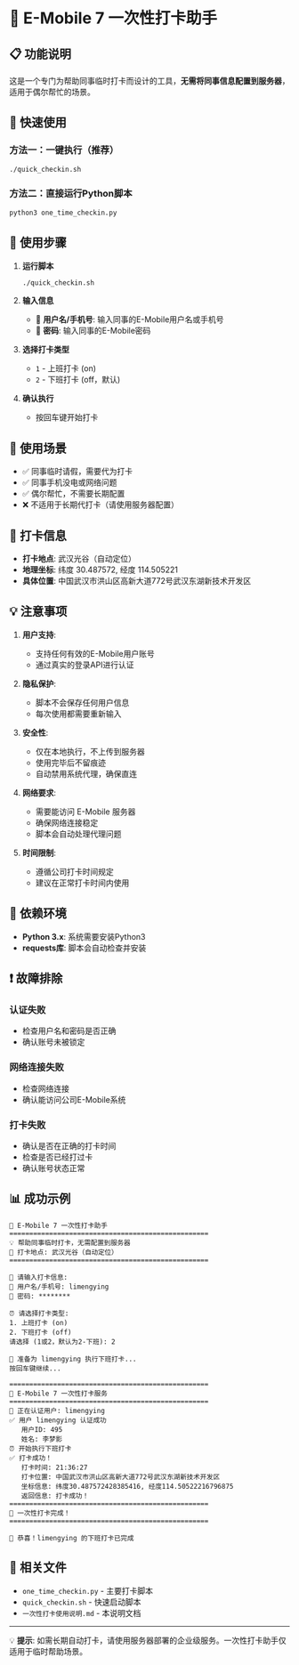 # 🎯 E-Mobile 7 一次性打卡助手

## 📋 功能说明

这是一个专门为帮助同事临时打卡而设计的工具，**无需将同事信息配置到服务器**，适用于偶尔帮忙的场景。

## 🚀 快速使用

### 方法一：一键执行（推荐）
```bash
./quick_checkin.sh
```

### 方法二：直接运行Python脚本
```bash
python3 one_time_checkin.py
```

## 📝 使用步骤

1. **运行脚本**
   ```bash
   ./quick_checkin.sh
   ```

2. **输入信息**
   - 👤 **用户名/手机号**: 输入同事的E-Mobile用户名或手机号
   - 🔑 **密码**: 输入同事的E-Mobile密码

3. **选择打卡类型**
   - `1` - 上班打卡 (on)
   - `2` - 下班打卡 (off，默认)

4. **确认执行**
   - 按回车键开始打卡

## 🎯 使用场景

- ✅ 同事临时请假，需要代为打卡
- ✅ 同事手机没电或网络问题
- ✅ 偶尔帮忙，不需要长期配置
- ❌ 不适用于长期代打卡（请使用服务器配置）

## 📍 打卡信息

- **打卡地点**: 武汉光谷（自动定位）
- **地理坐标**: 纬度 30.487572, 经度 114.505221
- **具体位置**: 中国武汉市洪山区高新大道772号武汉东湖新技术开发区

## 💡 注意事项

1. **用户支持**: 
   - 支持任何有效的E-Mobile用户账号
   - 通过真实的登录API进行认证

2. **隐私保护**: 
   - 脚本不会保存任何用户信息
   - 每次使用都需要重新输入

3. **安全性**:
   - 仅在本地执行，不上传到服务器
   - 使用完毕后不留痕迹
   - 自动禁用系统代理，确保直连

4. **网络要求**:
   - 需要能访问 E-Mobile 服务器
   - 确保网络连接稳定
   - 脚本会自动处理代理问题

5. **时间限制**:
   - 遵循公司打卡时间规定
   - 建议在正常打卡时间内使用

## 🔧 依赖环境

- **Python 3.x**: 系统需要安装Python3
- **requests库**: 脚本会自动检查并安装

## ❗ 故障排除

### 认证失败
- 检查用户名和密码是否正确
- 确认账号未被锁定

### 网络连接失败
- 检查网络连接
- 确认能访问公司E-Mobile系统

### 打卡失败
- 确认是否在正确的打卡时间
- 检查是否已经打过卡
- 确认账号状态正常

## 📊 成功示例

```
🚀 E-Mobile 7 一次性打卡助手
==================================================
💡 帮助同事临时打卡，无需配置到服务器
📍 打卡地点: 武汉光谷（自动定位）
==================================================

📝 请输入打卡信息:
👤 用户名/手机号: limengying
🔑 密码: ********

⏰ 请选择打卡类型:
1. 上班打卡 (on)
2. 下班打卡 (off)
请选择 (1或2，默认为2-下班): 2

🎯 准备为 limengying 执行下班打卡...
按回车键继续...

==================================================
🎯 E-Mobile 7 一次性打卡服务
==================================================
🔐 正在认证用户: limengying
✅ 用户 limengying 认证成功
   用户ID: 495
   姓名: 李梦影
⏰ 开始执行下班打卡
✅ 打卡成功！
   打卡时间: 21:36:27
   打卡位置: 中国武汉市洪山区高新大道772号武汉东湖新技术开发区
   坐标信息: 纬度30.487572428385416, 经度114.50522216796875
   返回信息: 打卡成功！
==================================================
🎉 一次性打卡完成！
==================================================

🎊 恭喜！limengying 的下班打卡已完成
```

## 🔗 相关文件

- `one_time_checkin.py` - 主要打卡脚本
- `quick_checkin.sh` - 快速启动脚本
- `一次性打卡使用说明.md` - 本说明文档

---

💡 **提示**: 如需长期自动打卡，请使用服务器部署的企业级服务。一次性打卡助手仅适用于临时帮助场景。